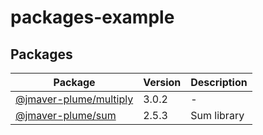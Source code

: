 # packages-example

## Packages

| Package | Version | Description |
| ------ | ------ | ------ |
| [@jmaver-plume/multiply](multiply/README.md) | 3.0.2 | - |
| [@jmaver-plume/sum](sum/README.md) | 2.5.3 | Sum library |
